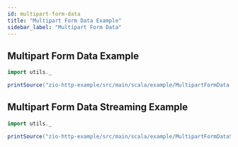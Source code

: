 ```yaml
---
id: multipart-form-data
title: "Multipart Form Data Example"
sidebar_label: "Multipart Form Data"
---
```


## Multipart Form Data Example

```scala mdoc:passthrough
import utils._

printSource("zio-http-example/src/main/scala/example/MultipartFormData.scala")
```

## Multipart Form Data Streaming Example

```scala mdoc:passthrough
import utils._

printSource("zio-http-example/src/main/scala/example/MultipartFormDataStreaming.scala")
```
